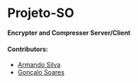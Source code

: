 # Projeto-SO
**Encrypter and Compresser Server/Client**
#### Contributors:
 - [Armando Silva](https://github.com/ArmandoBSilva99)
 - [Gonçalo Soares](https://github.com/goncalotfsoares)
